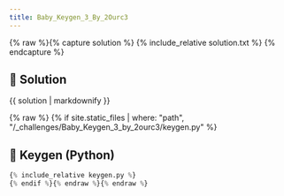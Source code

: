 ```yaml
---
title: Baby_Keygen_3_By_2Ourc3
---
```


{% raw %}{% capture solution %}
{% include_relative solution.txt %}
{% endcapture %}

## 📝 Solution

{{ solution | markdownify }}

{% raw %}
{% if site.static_files | where: "path", "/_challenges/Baby_Keygen_3_by_2ourc3/keygen.py" %}
## 🔑 Keygen (Python)

```py
{% include_relative keygen.py %}
{% endif %}{% endraw %}{% endraw %}
